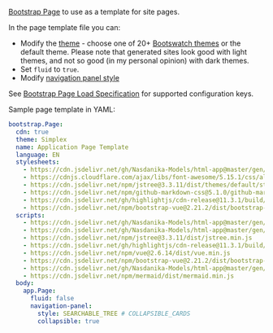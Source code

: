[Bootstrap Page](https://bootstrap.models.nasdanika.org/references/eClassifiers/Page/index.html) to use as a template for site pages.

In the page template file you can:

* Modify the [theme](https://javadoc.io/doc/org.nasdanika.html/bootstrap/latest/org.nasdanika.html.bootstrap/org/nasdanika/html/bootstrap/Theme.html) - choose one of 20+ 
[Bootswatch themes](https://bootswatch.com/4/) or the default theme. Please note that generated sites look good with light themes, and not so good (in my personal opinion) with dark themes.
* Set ``fluid`` to ``true``.
* Modify [navigation panel style](https://html-app.models.nasdanika.org/references/eClassifiers/NavigationPanelStyle/index.html)

See [Bootstrap Page Load Specification](https://bootstrap.models.nasdanika.org/references/eClassifiers/Page/load-specification.html) for supported configuration keys.

Sample page template in YAML:
            
```yaml
bootstrap.Page:
  cdn: true
  theme: Simplex
  name: Application Page Template
  language: EN
  stylesheets: 
    - https://cdn.jsdelivr.net/gh/Nasdanika-Models/html-app@master/gen/web-resources/css/app.css 
    - https://cdnjs.cloudflare.com/ajax/libs/font-awesome/5.15.1/css/all.min.css
    - https://cdn.jsdelivr.net/npm/jstree@3.3.11/dist/themes/default/style.min.css
    - https://cdn.jsdelivr.net/npm/github-markdown-css@5.1.0/github-markdown.min.css
    - https://cdn.jsdelivr.net/gh/highlightjs/cdn-release@11.3.1/build/styles/default.min.css
    - https://cdn.jsdelivr.net/npm/bootstrap-vue@2.21.2/dist/bootstrap-vue.css
  scripts:
    - https://cdn.jsdelivr.net/gh/Nasdanika-Models/html-app@master/gen/web-resources/js/common.js 
    - https://cdn.jsdelivr.net/gh/Nasdanika-Models/html-app@master/gen/web-resources/js/dark-head.js 
    - https://cdn.jsdelivr.net/npm/jstree@3.3.11/dist/jstree.min.js
    - https://cdn.jsdelivr.net/gh/highlightjs/cdn-release@11.3.1/build/highlight.min.js
    - https://cdn.jsdelivr.net/npm/vue@2.6.14/dist/vue.min.js
    - https://cdn.jsdelivr.net/npm/bootstrap-vue@2.21.2/dist/bootstrap-vue.min.js
    - https://cdn.jsdelivr.net/gh/Nasdanika-Models/html-app@master/gen/web-resources/js/components/table.js
    - https://cdn.jsdelivr.net/npm/mermaid/dist/mermaid.min.js
  body:
    app.Page:
      fluid: false
      navigation-panel:
        style: SEARCHABLE_TREE # COLLAPSIBLE_CARDS
        collapsible: true
```

